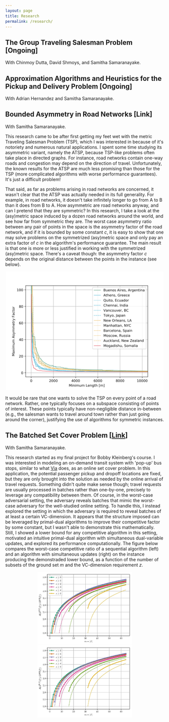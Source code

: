 ```yaml
---
layout: page
title: Research
permalink: /research/
---
```


## The Group Traveling Salesman Problem [Ongoing]
With Chinmoy Dutta, David Shmoys, and Samitha Samaranayake.

## Approximation Algorithms and Heuristics for the Pickup and Delivery Problem [Ongoing]
With Adrian Hernandez and Samitha Samaranayake.


## Bounded Asymmetry in Road Networks [Link]
With Samitha Samaranayake.

This research came to be after first getting my feet wet with the metric Traveling Salesman Problem (TSP), which I was interested in because of it's notoriety and numerous natural applications. I spent some time studying its asymmetric variant, namely the ATSP, because TSP-like problems often take place in directed graphs. For instance, road networks contain one-way roads and congestion may depend on the direction of travel. Unfortunately, the known results for the ATSP are much less promising than those for the TSP (more complicated algorithms with worse performance guarantees). It's just a difficult problem!

That said, as far as problems arising in road networks are concerned, it wasn't clear that the ATSP was actually needed in its full generality. For example, in road networks, it doesn't take infinitely longer to go from A to B than it does from B to A. How asymmetric are road networks anyway, and can I pretend that they are symmetric? In this research, I take a look at the (asy)metric space induced by a dozen road networks around the world, and see how far from symmetric they are. The worst case asymmetry ratio between any pair of points in the space is the asymmetry factor of the road network, and if it is bounded by some constant <i>c</i>, it is easy to show that one may solve problems on the symmetrized (asy)metric space and only pay an extra factor of <i>c</i> in the algorithm's performance guarantee. The main result is that one is more or less justified in working with the symmetrized (asy)metric space. There's a caveat though: the asymmetry factor <i>c</i> depends on the original distance between the points in the instance (see below).

<p align="center">
  <img src="/images/multiplemaxfactors.png" width="500" />
</p>

It would be rare that one wants to solve the TSP on every point of a road network. Rather, one typically focuses on a subspace consisting of points of interest. These points typically have non-negligible distance in-between (e.g., the salesman wants to travel around town rather than just going around the corner), justifying the use of algorithms for symmetric instances.

## The Batched Set Cover Problem [[Link](https://arxiv.org/abs/1811.10767)]
With Samitha Samaranayake.

This research started as my final project for Bobby Kleinberg's course. I was interested in modeling an on-demand transit system with 'pop-up' bus stops, similar to what [Via](https://ridewithvia.com/) does, as an online set cover problem. In this application, the potential passenger pickup and dropoff locations are fixed, but they are only brought into the solution as needed by the online arrival of travel requests. Something didn't quite make sense though; travel requests are usually processed in batches rather than one-by-one, precisely to leverage any compatibility between them. Of course, in the worst-case adversarial setting, the adversary reveals batches that mimic the worst-case adversary for the well-studied online setting. To handle this, I instead explored the setting in which the adversary is required to reveal batches of at least a certain VC-dimension. It appears that the structure imposed can be leveraged by primal-dual algorithms to improve their competitive factor by some constant, but I wasn't able to demonstrate this mathematically. Still, I showed a lower bound for any competitive algorithm in this setting, motivated an intuitive primal-dual algorithm with simultaneous dual-variable updates, and explored its performance computationally. The figure below compares the worst-case competitive ratio of a sequential algorithm (left) and an algorithm with simultaneous updates (right) on the instance producing the demonstraded lower bound, as a function of the number of subsets of the ground set <i>m</i> and the VC-dimension requirement <i>z</i>.

<p align="center">
  <img src="/images/alg-b-t.jpg" width="300" />
  <img src="/images/alg-b-d.jpg" width="300" /> 
</p>
